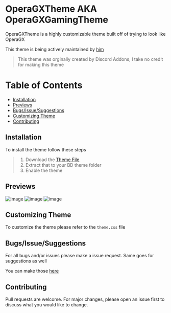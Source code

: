 # OperaGXTheme AKA OperaGXGamingTheme

OperaGXTheme is a highly customizable theme built off of trying to look like OperaGX

This theme is being actively maintained by [him](https://github.com/L-Ratio)
> This theme was orginally created by Discord Addons, I take no credit for making this theme

# Table of Contents

* [Installation](#installation)
* [Previews](#previews)
* [Bugs/Issue/Suggestions](#bugs-issue-suggestions)
* [Customizing Theme](#Customizing-Theme)
* [Contributing](#contributing)

## Installation

 To install the theme follow these steps
>
>1. Download the [Theme File](https://raw.githubusercontent.com/7-TE/OperaGXTheme/main/OperaRevival.theme.css)
>2. Extract that to your BD theme folder
>3. Enable the theme

## Previews

![image](https://i.imgur.com/e0MNqbY.png)
![image](https://i.imgur.com/PZzicXh.png)
![image](https://i.imgur.com/RPbGmnX.png)

## Customizing Theme

   To customize the theme please refer to the `theme.css` file

## Bugs/Issue/Suggestions

 For all bugs and/or issues please make a issue request. Same goes for suggestions as well

 You can make those [here](https://github.com/L-Ratio/OperaGXTheme/issues)

## Contributing

Pull requests are welcome. For major changes, please open an issue first to discuss what you would like to change.
